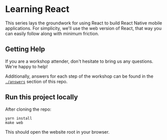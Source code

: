# Learning React

This series lays the groundwork for using React to build React Native
mobile applications. For simplicity, we'll use the web version of
React, that way you can easily follow along with minimum friction.

## Getting Help

If you are a workshop attender, don't hesitate to bring us any questions. We're happy to help!

Additionally, answers for each step of the workshop can be found in the [`./answers`](./answers) section of this repo.

## Run this project locally

After cloning the repo:

```
yarn install
make web
```

This should open the website root in your browser.
